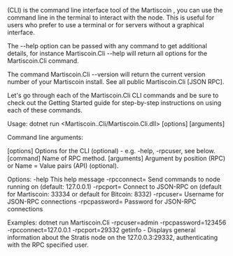 (CLI) is the command line interface tool of the Martiscoin , you can use the command line in the terminal to interact with the node. This is useful for users who prefer to use a terminal or for servers without a graphical interface.

The --help option can be passed with any command to get additional details, for instance Martiscoin.Cli --help will return all options for the Martiscoin.Cli command.

The command Martiscoin.Cli --version will return the current version number of your Martiscoin install. See all public Martiscoin.Cli [JSON RPC].

Let's go through each of the Martiscoin.Cli CLI commands and be sure to check out the Getting Started guide for step-by-step instructions on using each of these commands.




Usage:
 dotnet run <Martiscoin..Cli/Martiscoin.Cli.dll> [options] <command> [arguments]

Command line arguments:

[options]                          Options for the CLI (optional) - e.g. -help, -rpcuser, see below.
[command]                          Name of RPC method.
[arguments]                        Argument by position (RPC) or Name = Value pairs (API) (optional).

Options:
-help                              This help message
-rpcconnect=<ip>                   Send commands to node running on <ip> (default: 127.0.0.1)
-rpcport=<port>                    Connect to JSON-RPC on <port> (default for Martiscoin: 33334 or default for Bitcoin: 8332)
-rpcuser=<user>                    Username for JSON-RPC connections
-rpcpassword=<pw>                  Password for JSON-RPC connections

Examples:
dotnet run Martiscoin.Cli -rpcuser=admin -rpcpassword=123456 -rpcconnect=127.0.0.1 -rpcport=29332 getinfo - Displays general information about the Stratis node on the 127.0.0.3:29332, authenticating with the RPC specified user.
